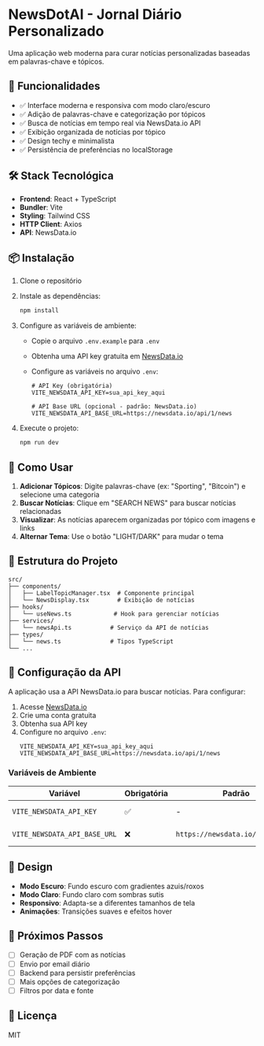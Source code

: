 # NewsDotAI - Jornal Diário Personalizado

Uma aplicação web moderna para curar notícias personalizadas baseadas em palavras-chave e tópicos.

## 🚀 Funcionalidades

- ✅ Interface moderna e responsiva com modo claro/escuro
- ✅ Adição de palavras-chave e categorização por tópicos
- ✅ Busca de notícias em tempo real via NewsData.io API
- ✅ Exibição organizada de notícias por tópico
- ✅ Design techy e minimalista
- ✅ Persistência de preferências no localStorage

## 🛠️ Stack Tecnológica

- **Frontend**: React + TypeScript
- **Bundler**: Vite
- **Styling**: Tailwind CSS
- **HTTP Client**: Axios
- **API**: NewsData.io

## 📦 Instalação

1. Clone o repositório
2. Instale as dependências:

   ```bash
   npm install
   ```

3. Configure as variáveis de ambiente:

   - Copie o arquivo `.env.example` para `.env`
   - Obtenha uma API key gratuita em [NewsData.io](https://newsdata.io/)
   - Configure as variáveis no arquivo `.env`:

     ```env
     # API Key (obrigatória)
     VITE_NEWSDATA_API_KEY=sua_api_key_aqui

     # API Base URL (opcional - padrão: NewsData.io)
     VITE_NEWSDATA_API_BASE_URL=https://newsdata.io/api/1/news
     ```

4. Execute o projeto:
   ```bash
   npm run dev
   ```

## 🎯 Como Usar

1. **Adicionar Tópicos**: Digite palavras-chave (ex: "Sporting", "Bitcoin") e selecione uma categoria
2. **Buscar Notícias**: Clique em "SEARCH NEWS" para buscar notícias relacionadas
3. **Visualizar**: As notícias aparecem organizadas por tópico com imagens e links
4. **Alternar Tema**: Use o botão "LIGHT/DARK" para mudar o tema

## 📁 Estrutura do Projeto

```
src/
├── components/
│   ├── LabelTopicManager.tsx  # Componente principal
│   └── NewsDisplay.tsx        # Exibição de notícias
├── hooks/
│   └── useNews.ts            # Hook para gerenciar notícias
├── services/
│   └── newsApi.ts           # Serviço da API de notícias
├── types/
│   └── news.ts              # Tipos TypeScript
└── ...
```

## 🔧 Configuração da API

A aplicação usa a API NewsData.io para buscar notícias. Para configurar:

1. Acesse [NewsData.io](https://newsdata.io/)
2. Crie uma conta gratuita
3. Obtenha sua API key
4. Configure no arquivo `.env`:
   ```env
   VITE_NEWSDATA_API_KEY=sua_api_key_aqui
   VITE_NEWSDATA_API_BASE_URL=https://newsdata.io/api/1/news
   ```

### Variáveis de Ambiente

| Variável                     | Obrigatória | Padrão                           | Descrição              |
| ---------------------------- | ----------- | -------------------------------- | ---------------------- |
| `VITE_NEWSDATA_API_KEY`      | ✅          | -                                | API key do NewsData.io |
| `VITE_NEWSDATA_API_BASE_URL` | ❌          | `https://newsdata.io/api/1/news` | URL base da API        |

## 🎨 Design

- **Modo Escuro**: Fundo escuro com gradientes azuis/roxos
- **Modo Claro**: Fundo claro com sombras sutis
- **Responsivo**: Adapta-se a diferentes tamanhos de tela
- **Animações**: Transições suaves e efeitos hover

## 🚧 Próximos Passos

- [ ] Geração de PDF com as notícias
- [ ] Envio por email diário
- [ ] Backend para persistir preferências
- [ ] Mais opções de categorização
- [ ] Filtros por data e fonte

## 📄 Licença

MIT
